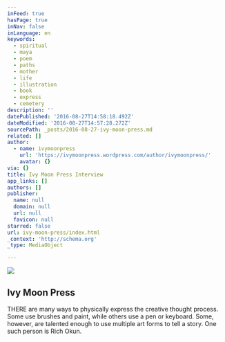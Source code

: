 ```yaml
---
inFeed: true
hasPage: true
inNav: false
inLanguage: en
keywords:
  - spiritual
  - maya
  - poem
  - paths
  - mother
  - life
  - illustration
  - book
  - express
  - cemetery
description: ''
datePublished: '2016-08-27T14:58:18.492Z'
dateModified: '2016-08-27T14:57:28.272Z'
sourcePath: _posts/2016-08-27-ivy-moon-press.md
related: []
author:
  - name: ivymoonpress
    url: 'https://ivymoonpress.wordpress.com/author/ivymoonpress/'
    avatar: {}
via: {}
title: Ivy Moon Press Interview
app_links: []
authors: []
publisher:
  name: null
  domain: null
  url: null
  favicon: null
starred: false
url: ivy-moon-press/index.html
_context: 'http://schema.org'
_type: MediaObject

---
```

![](https://the-grid-user-content.s3-us-west-2.amazonaws.com/51508bcd-e90a-4c72-896b-13aac85675f3.jpg)

<article style=""><h1>Ivy Moon Press</h1><p>THERE are many ways to physically express the creative thought process. Some use brushes and paint, while others use a pen or keyboard. Some, however, are talented enough to use multiple art forms to tell a story. One such person is Rich Okun.</p></article>